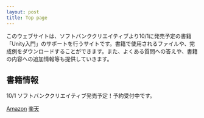 ```yaml
---
layout: post
title: Top page
---
```


このウェブサイトは、ソフトバンククリエイティブより10/1に発売予定の書籍「Unity入門」のサポートを行うサイトです。書籍で使用されるファイルや、完成例をダウンロードすることができます。また、よくある質問への答えや、書籍の内容への追加情報等も提供していきます。

## 書籍情報

10/1 ソフトバンククリエイティブ発売予定！予約受付中です。

[Amazon](http://www.amazon.co.jp/gp/product/4797365331) [楽天](http://search.books.rakuten.co.jp/bksearch/nm?sv=30&g=000&b=1&sitem=978-4-7973-6533-7)

